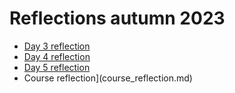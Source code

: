 # Reflections autumn 2023

 * [Day 3 reflection](day_3_reflection.md)
 * [Day 4 reflection](day_4_reflection.md)
 * [Day 5 reflection](day_5_reflection.md)
 * Course reflection](course_reflection.md)
